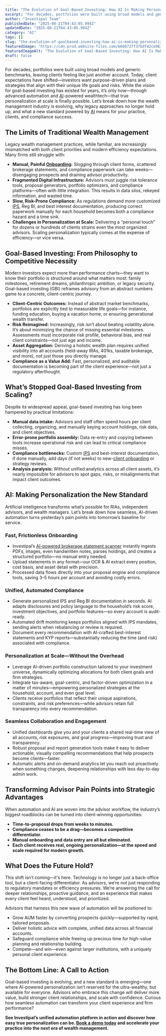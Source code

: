 ```yaml
---
title: "The Evolution of Goal-Based Investing: How AI Is Making Personalization the New Standard in Wealth Management"
excerpt: "For decades, portfolios were built using broad models and generic benchmarks, leaving clients feeling like just another account."
author: "Investipal Team"
publishedDate: "2025-08-21T04:43:05.994Z"
updatedDate: "2025-08-21T04:43:05.994Z"
category: "AI"
tags: []
slug: "the-evolution-of-goalbased-investing-how-ai-is-making-personalization-the-new-standard-in-wealth-management"
featuredImage: "https://cdn.prod.website-files.com/666872ff37bdf42ce9637d77/68a2c6404c5755bc853ce0fd_pexels-photo-6771900.jpeg"
featuredImageAlt: "The Evolution of Goal-Based Investing: How AI Is Making Personalization the New Standard in Wealth Management"
draft: false
---
```

<p>For decades, portfolios were built using broad models and generic benchmarks, leaving clients feeling like just another account. Today, client expectations have shifted—investors want purpose-driven plans and strategies that align with their unique life goals and risks. While the vision for goal-based investing has existed for years, it’s only now—through advanced automation and <a href="/blog/tag/ai">AI</a>-powered wealthtech—that true personalization at scale is finally possible. Let’s break down how the wealth management industry is evolving, why legacy approaches no longer hold up, and what a new standard powered by <a href="/blog/tag/ai">AI</a> means for your practice, clients, and compliance success.</p>

<h2>The Limits of Traditional Wealth Management</h2>
<p>Legacy wealth management practices, while familiar, are increasingly mismatched with both client priorities and modern efficiency expectations. Many firms still struggle with:</p>
<ul>
<li><strong>Manual, Painful <a href="/blog/category/onboarding">Onboarding</a>:</strong> Slogging through client forms, scattered brokerage statements, and compliance paperwork can take weeks—disengaging prospects and draining advisor productivity.</li>
<li><strong>Fragmented Digital Infrastructure:</strong> Advisors must juggle risk tolerance tools, proposal generators, portfolio optimizers, and compliance platforms—often with little integration. This results in data silos, rekeyed information, and wasted time.</li>
<li><strong>Slow, Risk-Prone Compliance:</strong> As regulations demand more customized <a href="/features/investment-policy-statements">IPS</a>, Reg BI, and best interest documentation, producing correct paperwork manually for each household becomes both a compliance hazard and a time sink.</li>
<li><strong>Challenges in Personalization at Scale:</strong> Delivering a “personal touch” for dozens or hundreds of clients strains even the most organized advisors. Scaling personalization typically comes at the expense of efficiency—or vice versa.</li>
</ul>

<h2>Goal-Based Investing: From Philosophy to Competitive Necessity</h2>
<p>Modern investors expect more than performance charts—they want to know their portfolio is structured around what matters most: family milestones, retirement dreams, philanthropic ambition, or legacy security. Goal-based investing (GBI) reframes advisory from an abstract numbers game to a concrete, client-centric journey.</p>
<ul>
<li><strong>Client-Centric Outcomes:</strong> Instead of abstract market benchmarks, portfolios are explicitly tied to measurable life goals—for instance, funding education, buying a vacation home, or ensuring generational wealth transfer.</li>
<li><strong>Risk Reimagined:</strong> Increasingly, risk isn’t about beating volatility alone. It’s about minimizing the chance of missing essential milestones. Assessments must incorporate risk profile, behavioral bias, and real client constraints—not just age and income.</li>
<li><strong>Asset Aggregation:</strong> Deriving a holistic wealth plan requires unified visibility into all accounts (held-away IRAs, 401ks, taxable brokerage, and more), not just those you directly manage.</li>
<li><strong>Compliance as a Value Add:</strong> Fast, personalized, and auditable documentation is becoming part of the client experience—not just a regulatory afterthought.</li>
</ul>

<h2>What’s Stopped Goal-Based Investing from Scaling?</h2>
<p>Despite its widespread appeal, goal-based investing has long been hampered by practical limitations:</p>
<ul>
<li><strong>Manual data intake:</strong> Advisors and staff often spend hours per client collecting, organizing, and manually keying account holdings, risk data, and client objectives.</li>
<li><strong>Error-prone portfolio assembly:</strong> Data re-entry and copying between tools increase operational risk and can lead to critical compliance misses.</li>
<li><strong>Compliance bottlenecks:</strong> Custom <a href="/features/investment-policy-statements">IPS</a> and best-interest documentation, if done manually, add days (if not weeks) to new-<a href="/features/client-acquisition">client onboarding</a> or strategy reviews.</li>
<li><strong>Analysis paralysis:</strong> Without unified analytics across all client assets, it’s nearly impossible for advisors to spot gaps, risks, or misalignments that impact client outcomes.</li>
</ul>

<h2>AI: Making Personalization the New Standard</h2>
<p>Artificial intelligence transforms what’s possible for RIAs, independent advisors, and wealth managers. Let’s break down how seamless, AI-driven automation turns yesterday’s pain points into tomorrow’s baseline for service.</p>

<h3>Fast, Frictionless Onboarding</h3>
<ul>
<li>Investipal’s <a href="/">AI-powered brokerage statement scanner</a> instantly ingests PDFs, images, even handwritten notes, parses holdings, and creates a structured portfolio—no manual entry needed.</li>
<li>Upload statements in any format—our OCR & AI extract every position, cost basis, and asset detail with precision.</li>
<li>Processed data flows directly into your proposal engine and compliance tools, saving 3–5 hours per account and avoiding costly errors.</li>
</ul>

<h3>Unified, Automated Compliance</h3>
<ul>
<li>Generate personalized IPS and Reg BI documentation in seconds. AI adapts disclosures and policy language to the household’s risk score, investment objectives, and portfolio features—so every account is audit-ready.</li>
<li>Automated drift monitoring keeps portfolios aligned with IPS mandates, sending alerts when rebalancing or review is required.</li>
<li>Document every recommendation with AI-crafted best-interest statements and KYP reports—substantially reducing the time (and risk) associated with compliance.</li>
</ul>

<h3>Personalization at Scale—Without the Overhead</h3>
<ul>
<li>Leverage AI-driven portfolio construction tailored to your investment universe, dynamically optimizing allocations for both client goals and firm strategies.</li>
<li>Integrate tax-aware, goal-centric, and factor-driven optimization in a matter of minutes—empowering personalized strategies at the household, account, and even goal level.</li>
<li>Clients receive portfolios that reflect their unique aspirations, constraints, and risk preferences—while advisors retain full transparency into every recommendation.</li>
</ul>

<h3>Seamless Collaboration and Engagement</h3>
<ul>
<li>Unified dashboards give you and your clients a shared real-time view of all accounts, risk exposures, and goal progress—improving trust and transparency.</li>
<li>Robust proposal and report generation tools make it easy to deliver actionable, visually compelling recommendations that help prospects become clients—faster.</li>
<li>Automatic alerts and on-demand analytics let you reach out proactively when something changes, deepening relationships with less day-to-day admin work.</li>
</ul>

<h2>Transforming Advisor Pain Points into Strategic Advantages</h2>
<p>When automation and AI are woven into the advisor workflow, the industry’s biggest roadblocks can be turned into client-winning opportunities:</p>
<ul>
<li><strong>Time-to-proposal drops from weeks to minutes.</strong></li>
<li><strong>Compliance ceases to be a drag—becomes a competitive differentiator.</strong></li>
<li><strong>Manual onboarding and data entry are all but eliminated.</strong></li>
<li><strong>Each client receives real, ongoing personalization—at the speed and scale required for modern growth.</strong></li>
</ul>

<h2>What Does the Future Hold?</h2>
<p>This shift isn’t coming—it's here. Technology is no longer just a back-office tool, but a client-facing differentiator. As advisors, we’re not just responding to regulatory mandates or efficiency pressures. We’re answering the call for deeper relationships, proactive guidance, and an experience that makes every client feel heard, understood, and prioritized.</p>
<p>Advisors that harness this new wave of automation will be positioned to:</p>
<ul>
<li>Grow AUM faster by converting prospects quickly—supported by rapid, tailored proposals.</li>
<li>Deliver holistic advice with complete, unified data across all financial accounts.</li>
<li>Safeguard compliance while freeing up precious time for high-value planning and relationship building.</li>
<li>Compete—and win—even against larger institutions, with a uniquely personal client experience.</li>
</ul>

<h2>The Bottom Line: A Call to Action</h2>
<p>Goal-based investing is evolving, and a new standard is emerging—one where AI-powered personalization isn’t reserved for the ultra-wealthy, but available for everyone. Advisors who embrace this change will deliver more value, build stronger client relationships, and scale with confidence. Curious how seamless automation can transform your client experience and firm performance?</p>
<p><strong>See Investipal’s unified automation platform in action and discover how easy true personalization can be. <a href="/">Book a demo today</a> and accelerate your practice into the next era of wealth management.</strong></p>
